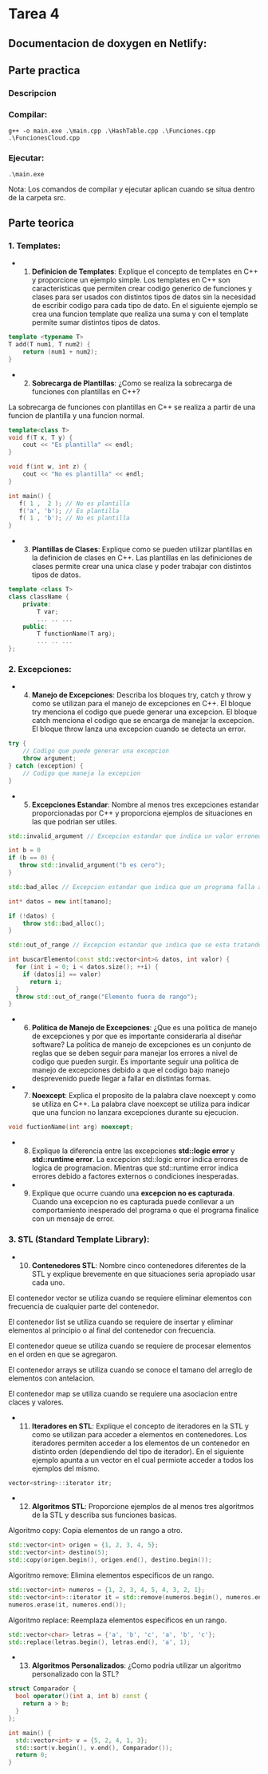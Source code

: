 # Tarea 4

## Documentacion de doxygen en Netlify:


## Parte practica
### Descripcion

### Compilar:
```
g++ -o main.exe .\main.cpp .\HashTable.cpp .\Funciones.cpp .\FuncionesCloud.cpp
```
### Ejecutar:
```
.\main.exe
```
Nota: Los comandos de compilar y ejecutar aplican cuando se situa dentro de la carpeta src.

## Parte teorica

### 1. Templates:
 - 1. **Definicion de Templates**: Explique el concepto de templates en C++ y proporcione un ejemplo simple.
Los templates en C++ son caracteristicas que permiten crear codigo generico de funciones y clases para ser usados con distintos tipos de datos sin la necesidad de escribir codigo para cada tipo de dato. En el siguiente ejemplo se crea una funcion template que realiza una suma y con el template permite sumar distintos tipos de datos.

```c++
template <typename T>
T add(T num1, T num2) {
    return (num1 + num2);
}
```

 - 2. **Sobrecarga de Plantillas**: ¿Como se realiza la sobrecarga de funciones con plantillas en C++?

La sobrecarga de funciones con plantillas en C++ se realiza a partir de una funcion de plantilla y una funcion normal.

```c++
template<class T> 
void f(T x, T y) { 
    cout << "Es plantilla" << endl; 
}

void f(int w, int z) { 
    cout << "No es plantilla" << endl; 
}

int main() {
   f( 1 ,  2 ); // No es plantilla
   f('a', 'b'); // Es plantilla
   f( 1 , 'b'); // No es plantilla
}
```

 - 3. **Plantillas de Clases**: Explique como se pueden utilizar plantillas en la definicion de clases en C++.
Las plantillas en las definiciones de clases permite crear una unica clase y poder trabajar con distintos tipos de datos.
```c++
template <class T>
class className {
    private:
        T var;
        ... .. ...
    public:
        T functionName(T arg);
        ... .. ...
};
```

### 2. Excepciones:
 - 4. **Manejo de Excepciones**: Describa los bloques try, catch y throw y como se utilizan para el manejo de excepciones en C++.
El bloque try menciona el codigo que puede generar una excepcion. El bloque catch menciona el codigo que se encarga de manejar la excepcion. El bloque throw lanza una excepcion cuando se detecta un error.
```c++
try {
    // Codigo que puede generar una excepcion
    throw argument;
} catch (exception) {
    // Codigo que maneja la excepcion
}
```

 - 5. **Excepciones Estandar**: Nombre al menos tres excepciones estandar proporcionadas por C++ y proporciona ejemplos de situaciones en las que podrian ser utiles.

```c++
std::invalid_argument // Excepcion estandar que indica un valor erroneo

int b = 0
if (b == 0) {
   throw std::invalid_argument("b es cero");
}
```

```c++
std::bad_alloc // Excepcion estandar que indica que un programa falla al asignar memoria

int* datos = new int[tamano];

if (!datos) {
    throw std::bad_alloc();
}
```

```c++
std::out_of_range // Excepcion estandar que indica que se esta tratando de acceder a un elemento fuera de un contenedor

int buscarElemento(const std::vector<int>& datos, int valor) {
  for (int i = 0; i < datos.size(); ++i) {
    if (datos[i] == valor)
      return i;
  }
  throw std::out_of_range("Elemento fuera de rango");
}
```


 - 6. **Politica de Manejo de Excepciones**: ¿Que es una politica de manejo de excepciones y por que es importante considerarla al diseñar software?
La politica de manejo de excepciones es un conjunto de reglas que se deben seguir para manejar los errores a nivel de codigo que pueden surgir. Es importante seguir una politica de manejo de excepciones debido a que el codigo bajo manejo desprevenido puede llegar a fallar en distintas formas.

 - 7. **Noexcept**: Explica el proposito de la palabra clave noexcept y como se utiliza en C++.
La palabra clave noexcept se utiliza para indicar que una funcion no lanzara excepciones durante su ejecucion.

```c++
void fuctionName(int arg) noexcept;
```

 - 8. Explique la diferencia entre las excepciones **std::logic error** y **std::runtime error**.
La excepcion std::logic error indica errores de logica de programacion. Mientras que std::runtime error indica errores debido a factores externos o condiciones inesperadas.

 - 9. Explique que ocurre cuando una **excepcion no es capturada**.
Cuando una excepcion no es capturada puede conllevar a un comportamiento inesperado del programa o que el programa finalice con un mensaje de error.

### 3. STL (Standard Template Library):
 - 10. **Contenedores STL**: Nombre cinco contenedores diferentes de la STL y explique brevemente en que situaciones seria apropiado usar cada uno.

El contenedor vector se utiliza cuando se requiere eliminar elementos con frecuencia de cualquier parte del contenedor.

El contenedor list se utiliza cuando se requiere de insertar y eliminar elementos al principio o al final del contenedor con frecuencia.

El contenedor queue se utiliza cuando se requiere de procesar elementos en el orden en que se agregaron.

El contenedor arrays se utiliza cuando se conoce el tamano del arreglo de elementos con antelacion.

El contenedor map se utiliza cuando se requiere una asociacion entre claces y valores.

 - 11. **Iteradores en STL**: Explique el concepto de iteradores en la STL y como se utilizan para acceder a elementos en contenedores.
Los iteradores permiten acceder a los elementos de un contenedor en distinto orden (dependiendo del tipo de iterador). En el siguiente ejemplo apunta a un vector en el cual permiote acceder a todos los ejemplos del mismo.

```c++
vector<string>::iterator itr;
```

 - 12. **Algoritmos STL**: Proporcione ejemplos de al menos tres algoritmos de la STL y describa sus funciones basicas.

Algoritmo copy: Copia elementos de un rango a otro.
```c++
std::vector<int> origen = {1, 2, 3, 4, 5};
std::vector<int> destino(5);
std::copy(origen.begin(), origen.end(), destino.begin());
```
Algoritmo remove: Elimina elementos especificos de un rango.
```c++
std::vector<int> numeros = {1, 2, 3, 4, 5, 4, 3, 2, 1};
std::vector<int>::iterator it = std::remove(numeros.begin(), numeros.end(), 4);
numeros.erase(it, numeros.end());
```
Algoritmo replace: Reemplaza elementos especificos en un rango.
```c++
std::vector<char> letras = {'a', 'b', 'c', 'a', 'b', 'c'};
std::replace(letras.begin(), letras.end(), 'a', 1);
```
 - 13. **Algoritmos Personalizados**: ¿Como podria utilizar un algoritmo personalizado con la STL?

```c++
struct Comparador {
  bool operator()(int a, int b) const {
    return a > b;
  }
};

int main() {
  std::vector<int> v = {5, 2, 4, 1, 3};
  std::sort(v.begin(), v.end(), Comparador());
  return 0;
}
```